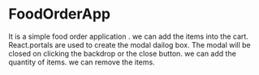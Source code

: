 # FoodOrderApp
It is a simple food order application .
we can add the items into the cart.
React.portals are used to create the modal dailog box.
The modal will be closed on clicking the backdrop or the close button.
we can add the quantity of items.
we can remove the items.
